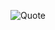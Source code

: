 ![Quote](https://github-readme-quotes-bay.vercel.app/quote?theme=vue-dark&animation=default&layout=churchill&font=Architect&quoteType=random&quotesUrl=https://github.com/Adr01dos/Adr01dos/blob/main/quotes)

<!--
**Adr01dos/Adr01dos** is a ✨ _special_ ✨ repository because its `README.md` (this file) appears on your GitHub profile.

Here are some ideas to get you started:

- 🔭 I’m currently working on ...
- 🌱 I’m currently learning ...
- 👯 I’m looking to collaborate on ...
- 🤔 I’m looking for help with ...
- 💬 Ask me about ...
- 📫 How to reach me: ...
- 😄 Pronouns: ...
- ⚡ Fun fact: ...
-->
